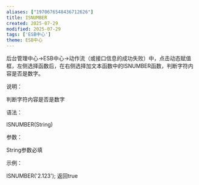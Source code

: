 ```yaml
---
aliases: ["1970676548436712626"]
title: ISNUMBER
created: 2025-07-29
modified: 2025-07-29
tags: ['ESB中心']
theme: ESB中心
---
```


后台管理中心->ESB中心->动作流（或接口信息的成功失败）中，点击动态赋值框，左侧选择函数后，在右侧选择加文本函数中的ISNUMBER函数，判断字符内容是否是数字。

说明：

判断字符内容是否是数字

语法：

ISNUMBER(String)

参数：

String参数必填

示例：

ISNUMBER('2.123'); 返回true